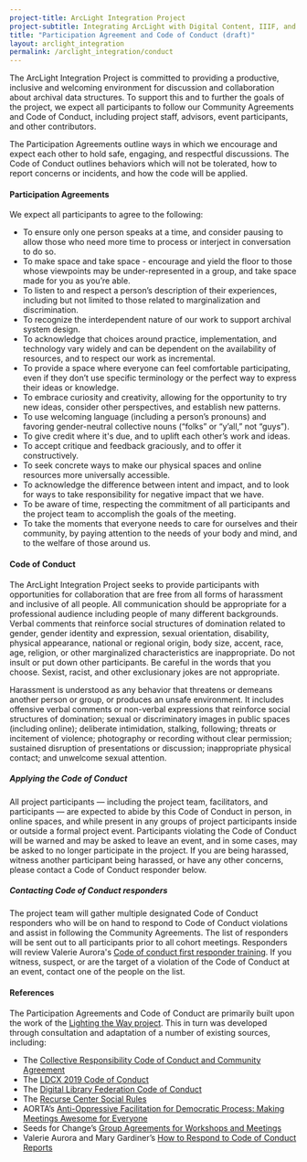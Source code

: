 ```yaml
---
project-title: ArcLight Integration Project
project-subtitle: Integrating ArcLight with Digital Content, IIIF, and ArchivesSpace
title: "Participation Agreement and Code of Conduct (draft)"
layout: arclight_integration
permalink: /arclight_integration/conduct
---
```


The ArcLight Integration Project is committed to providing a productive, inclusive and welcoming environment for discussion and collaboration about archival data structures. To support this and to further the goals of the project, we expect all participants to follow our Community Agreements and Code of Conduct, including project staff, advisors, event participants, and other contributors.

The Participation Agreements outline ways in which we encourage and expect each other to hold safe, engaging, and respectful discussions. The Code of Conduct outlines behaviors which will not be tolerated, how to report concerns or incidents, and how the code will be applied.

#### Participation Agreements

We expect all participants to agree to the following:

* To ensure only one person speaks at a time, and consider pausing to allow those who need more time to process or interject in conversation to do so.
* To make space and take space - encourage and yield the floor to those whose viewpoints may be under-represented in a group, and take space made for you as you’re able.
* To listen to and respect a person’s description of their experiences, including but not limited to those related to marginalization and discrimination.
* To recognize the interdependent nature of our work to support archival system design.
* To acknowledge that choices around practice, implementation, and technology vary widely and can be dependent on the availability of resources, and to respect our work as incremental.
* To provide a space where everyone can feel comfortable participating, even if they don’t use specific terminology or the perfect way to express their ideas or knowledge.
* To embrace curiosity and creativity, allowing for the opportunity to try new ideas, consider other perspectives, and establish new patterns.
* To use welcoming language (including a person’s pronouns) and favoring gender-neutral collective nouns (“folks” or “y’all,” not “guys”).
* To give credit where it's due, and to uplift each other’s work and ideas.
* To accept critique and feedback graciously, and to offer it constructively.
* To seek concrete ways to make our physical spaces and online resources more universally accessible.
* To acknowledge the difference between intent and impact, and to look for ways to take responsibility for negative impact that we have.
* To be aware of time, respecting the commitment of all participants and the project team to accomplish the goals of the meeting.
* To take the moments that everyone needs to care for ourselves and their community, by paying attention to the needs of your body and mind, and to the welfare of those around us.

#### Code of Conduct

The ArcLight Integration Project seeks to provide participants with opportunities for collaboration that are free from all forms of harassment and inclusive of all people. All communication should be appropriate for a professional audience including people of many different backgrounds. Verbal comments that reinforce social structures of domination related to gender, gender identity and expression, sexual orientation, disability, physical appearance, national or regional origin, body size, accent, race, age, religion, or other marginalized characteristics are inappropriate. Do not insult or put down other participants. Be careful in the words that you choose. Sexist, racist, and other exclusionary jokes are not appropriate.

Harassment is understood as any behavior that threatens or demeans another person or group, or produces an unsafe environment. It includes offensive verbal comments or non-verbal expressions that reinforce social structures of domination; sexual or discriminatory images in public spaces (including online); deliberate intimidation, stalking, following; threats or incitement of violence; photography or recording without clear permission; sustained disruption of presentations or discussion; inappropriate physical contact; and unwelcome sexual attention.

##### Applying the Code of Conduct

All project participants — including the project team, facilitators, and participants — are expected to abide by this Code of Conduct in person, in online spaces, and while present in any groups of project participants inside or outside a formal project event. Participants violating the Code of Conduct will be warned and may be asked to leave an event, and in some cases, may be asked to no longer participate in the project. If you are being harassed, witness another participant being harassed, or have any other concerns, please contact a Code of Conduct responder below.

##### Contacting Code of Conduct responders

The project team will gather multiple designated Code of Conduct responders who will be on hand to respond to Code of Conduct violations and assist in following the Community Agreements. The list of responders will be sent out to all participants prior to all cohort meetings. Responders will review Valerie Aurora's [Code of conduct first responder training](https://frameshiftconsulting.com/resources/code-of-conduct-book/). If you witness, suspect, or are the target of a violation of the Code of Conduct at an event, contact one of the people on the list.

#### References

The Participation Agreements and Code of Conduct are primarily built upon the work of the [Lighting the Way project](https://exhibits.stanford.edu/lightingtheway/about/community-agreements-and-code-of-conduct). This in turn was developed through consultation and adaptation of a number of existing sources, including:

* The [Collective Responsibility Code of Conduct and Community Agreement](https://laborforum.diglib.org/code-of-conduct-and-community-agreement/)
* The [LDCX 2019 Code of Conduct](https://swap.stanford.edu/was/20230717130503/https://library.stanford.edu/using/special-policies/workplace-and-sponsored-conference-conduct)
* The [Digital Library Federation Code of Conduct](https://www.diglib.org/about/code-of-conduct/)
* The [Recurse Center Social Rules](https://www.recurse.com/social-rules)
* AORTA’s [Anti-Oppressive Facilitation for Democratic Process: Making Meetings Awesome for Everyone](http://web.archive.org/web/20210331171853/https://aorta.coop/portfolio_page/anti-oppressive-facilitation/)
* Seeds for Change’s [Group Agreements for Workshops and Meetings](https://www.seedsforchange.org.uk/groupagree)
* Valerie Aurora and Mary Gardiner’s [How to Respond to Code of Conduct Reports](https://frameshiftconsulting.com/resources/code-of-conduct-book/)
